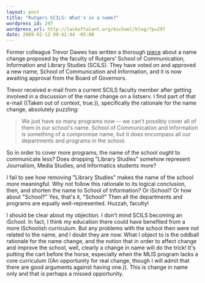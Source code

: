 ```yaml
--- 
layout: post
title: "Rutgers SCILS: What's in a name?"
wordpress_id: 297
wordpress_url: http://lackoftalent.org/michael/blog/?p=297
date: 2009-02-12 09:41:44 -05:00
---
```

Former colleague Trevor Dawes has written a thorough <a href="http://trevordawes.blogspot.com/2009/02/rutgers-sagacontinued.html">piece</a> about a name change proposed by the faculty of Rutgers' School of Communication, Information and Library Studies (SCILS).  They have voted on and approved a new name, School of Communication and Information, and it is now awaiting approval from the Board of Governors.

Trevor received e-mail from a current SCILS faculty member after getting involved in a discussion of the name change on a listserv.  I find part of that e-mail ((Taken out of context, true.)), specifically the rationale for the name change, absolutely puzzling:<blockquote>We just have so many programs now -- we can't possibly cover all of them in our school's name. School of Communication and Information is something of a compromise name, but it does encompass all our departments and programs in the school. </blockquote>

So in order to cover more programs, the name of the school ought to communicate less?  Does dropping "Library Studies" somehow represent Journalism, Media Studies, and Informatics students more? 

I fail to see how removing "Library Studies" makes the name of the school <em>more</em> meaningful.  Why not follow this rationale to its logical conclusion, then, and shorten the name to School of Information?  Or iSchool?  Or how about "School?"  Yes, that's it, "School!"  Then all the departments and programs are equally well-represented.  Huzzah, faculty!

I should be clear about my objection.  I don't mind SCILS becoming an iSchool.  In fact, I think my education there could have benefited from a more iSchoolish curriculum.  But any problems with the school then were not related to the name, and I doubt they are now.  What I object to is the oddball rationale for the name change, and the notion that in order to affect change and improve the school, well, clearly a change in name will do the trick!  It's putting the cart before the horse, especially when the MLIS program lacks a core curriculum ((An opportunity for real change, though I will admit that there are good arguments against having one.)).  This is change in name only and that is perhaps a missed opportunity.
